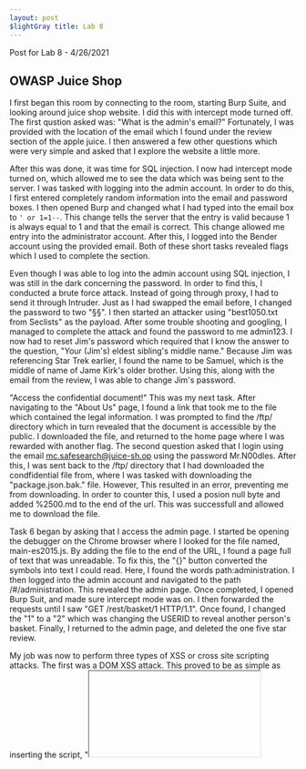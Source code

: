 ```yaml
---
layout: post 
$lightGray title: Lab 8 
---
```


Post for Lab 8 - 4/26/2021


## **OWASP Juice Shop**

I first began this room by connecting to the room, starting Burp Suite, and looking around juice shop website. I did this with intercept mode turned off. The first qustion asked was: "What is the admin's email?" Fortunately, I was provided with the location of the email which I found under the review section of the apple juice. I then answered a few other questions which were very simple and asked that I explore the website a little more. 


After this was done, it was time for SQL injection. I now had intercept mode turned on, which allowed me to see the data which was being sent to the server. I was tasked with logging into the admin account. In order to do this, I first entered completely random information into the email and password boxes. I then opened Burp and changed what I had typed into the email box to `' or 1=1--`. This change tells the server that the entry is valid because 1 is always equal to 1 and that the email is correct. This change allowed me entry into the administrator account. After this, I logged into the Bender account using the provided email. Both of these short tasks revealed flags which I used to complete the section. 


Even though I was able to log into the admin account using SQL injection, I was still in the dark concerning the password. In order to find this, I conducted a brute force attack. Instead of going through proxy, I had to send it through Intruder. Just as I had swapped the email before, I changed the password to two "§§". I then started an attacker using "best1050.txt from Seclists" as the payload. After some trouble shooting and googling, I managed to complete the attack and found the password to me admin123. I now had to reset Jim's password which required that I know the answer to the question, "Your (Jim's) eldest sibling's middle name." Because Jim was referencing Star Trek earlier, I found the name to be Samuel, which is the middle of name of Jame Kirk's older brother. Using this, along with the email from the review, I was able to change Jim's password. 


"Access the confidential document!" This was my next task. After navigating to the "About Us" page, I found a link that took me to the file which contained the legal information. I was prompted to find the /ftp/ directory which in turn revealed that the document is accessible by the public. I downloaded the file, and returned to the home page where I was rewarded with another flag. The second question asked that I login using the email mc.safesearch@juice-sh.op using the password Mr.N00dles. After this, I was sent back to the /ftp/ directory that I had downloaded the condfidential file from, where I was tasked with downloading the "package.json.bak." file. However, This resulted in an error, preventing me from downloading. In order to counter this, I used a posion null byte and added %2500.md to the end of the url. This was successfull and allowed me to download the file. 


Task 6 began by asking that I access the admin page. I started be opening the debugger on the Chrome browser where I looked for the file named, main-es2015.js. By adding the file to the end of the URL, I found a page full of text that was unreadable. To fix this, the "{}" button converted the symbols into text I could read. Here, I found the words path:administration. I then logged into the admin account and navigated to the path /#/administration. This revealed the admin page. Once completed, I opened Burp Suit, and made sure intercept mode was on. I then forwarded the requests until I saw "GET /rest/basket/1 HTTP/1.1". Once found, I changed the "1" to a "2" which was changing the USERID to reveal another person's basket. Finally, I returned to the admin page, and deleted the one five star review.


My job was now to perform three types of XSS or cross site scripting attacks. The first was a DOM XSS attack. This proved to be as simple as inserting the script, "<iframe src="javascript:alert(`xss`)"> " into the search bar which in turnm triggered and XSS attack alert. I then performed a persistent XSS attack. First, I logged into the admin account and then navigated to the "Last Login IP" page. I ensured intercept mode was on within Burp Suite, and then proceeded to log out. Within Burp, I clicked on the "Headers' tab and added a new header titled: "True-Client-IP". Once done, I signed back into the admin account and was, dare I say, rewarded with an attack alert. Lastly, I had to exercise a reflected XSS attack. To do this, I went to the "Order History" page and clicked on the truck icon. This revealed the tracking information and order ID of an order. by swapping the order ID with the script, "<iframe src="javascript:alert(`xss`)">" in the URL, I was rewarded with a final XSS alert and flag.
  

The final task was simple and prompted me to find the scoreboard page. This was done by adding "/#/score-board/ " to the end of the base URL. 

